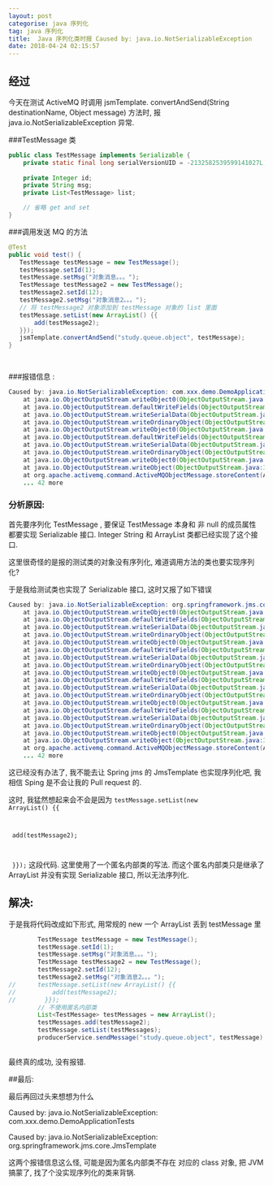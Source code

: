 ```yaml
---
layout: post
categorise: java 序列化
tag: java 序列化
title:  Java 序列化类时报 Caused by: java.io.NotSerializableException
date: 2018-04-24 02:15:57
---
```


## 经过

今天在测试 ActiveMQ 时调用 jsmTemplate. convertAndSend(String destinationName, Object message) 方法时, 报java.io.NotSerializableException 异常.

###TestMessage 类

```java
public class TestMessage implements Serializable {
    private static final long serialVersionUID = -2132582539599141027L;
    
    private Integer id;
    private String msg;
    private List<TestMessage> list;

    // 省略 get and set 
}
```



###调用发送 MQ 的方法

 ```java
@Test
public void test() {
    TestMessage testMessage = new TestMessage();
    testMessage.setId(1);
    testMessage.setMsg("对象消息。。。");
    TestMessage testMessage2 = new TestMessage();
    testMessage2.setId(12);
    testMessage2.setMsg("对象消息2。。。");
    // 将 testMessage2 对象添加到 testMessage 对象的 list 里面
    testMessage.setList(new ArrayList() {{
        add(testMessage2);
    }});
    jsmTemplate.convertAndSend("study.queue.object", testMessage);
}

	
 ```


###报错信息 :

```java
Caused by: java.io.NotSerializableException: com.xxx.demo.DemoApplicationTests
	at java.io.ObjectOutputStream.writeObject0(ObjectOutputStream.java:1184)
	at java.io.ObjectOutputStream.defaultWriteFields(ObjectOutputStream.java:1548)
	at java.io.ObjectOutputStream.writeSerialData(ObjectOutputStream.java:1509)
	at java.io.ObjectOutputStream.writeOrdinaryObject(ObjectOutputStream.java:1432)
	at java.io.ObjectOutputStream.writeObject0(ObjectOutputStream.java:1178)
	at java.io.ObjectOutputStream.defaultWriteFields(ObjectOutputStream.java:1548)
	at java.io.ObjectOutputStream.writeSerialData(ObjectOutputStream.java:1509)
	at java.io.ObjectOutputStream.writeOrdinaryObject(ObjectOutputStream.java:1432)
	at java.io.ObjectOutputStream.writeObject0(ObjectOutputStream.java:1178)
	at java.io.ObjectOutputStream.writeObject(ObjectOutputStream.java:348)
	at org.apache.activemq.command.ActiveMQObjectMessage.storeContent(ActiveMQObjectMessage.java:120)
	... 42 more

```



### 分析原因:

首先要序列化 TestMessage , 要保证 TestMessage 本身和 非 null 的成员属性 都要实现 Serializable 接口. Integer String  和 ArrayList 类都已经实现了这个接口. 

这里很奇怪的是报的测试类的对象没有序列化, 难道调用方法的类也要实现序列化?

于是我给测试类也实现了 Serializable 接口, 这时又报了如下错误

```java
Caused by: java.io.NotSerializableException: org.springframework.jms.core.JmsTemplate
	at java.io.ObjectOutputStream.writeObject0(ObjectOutputStream.java:1184)
	at java.io.ObjectOutputStream.defaultWriteFields(ObjectOutputStream.java:1548)
	at java.io.ObjectOutputStream.writeSerialData(ObjectOutputStream.java:1509)
	at java.io.ObjectOutputStream.writeOrdinaryObject(ObjectOutputStream.java:1432)
	at java.io.ObjectOutputStream.writeObject0(ObjectOutputStream.java:1178)
	at java.io.ObjectOutputStream.defaultWriteFields(ObjectOutputStream.java:1548)
	at java.io.ObjectOutputStream.writeSerialData(ObjectOutputStream.java:1509)
	at java.io.ObjectOutputStream.writeOrdinaryObject(ObjectOutputStream.java:1432)
	at java.io.ObjectOutputStream.writeObject0(ObjectOutputStream.java:1178)
	at java.io.ObjectOutputStream.defaultWriteFields(ObjectOutputStream.java:1548)
	at java.io.ObjectOutputStream.writeSerialData(ObjectOutputStream.java:1509)
	at java.io.ObjectOutputStream.writeOrdinaryObject(ObjectOutputStream.java:1432)
	at java.io.ObjectOutputStream.writeObject0(ObjectOutputStream.java:1178)
	at java.io.ObjectOutputStream.defaultWriteFields(ObjectOutputStream.java:1548)
	at java.io.ObjectOutputStream.writeSerialData(ObjectOutputStream.java:1509)
	at java.io.ObjectOutputStream.writeOrdinaryObject(ObjectOutputStream.java:1432)
	at java.io.ObjectOutputStream.writeObject0(ObjectOutputStream.java:1178)
	at java.io.ObjectOutputStream.writeObject(ObjectOutputStream.java:348)
	at org.apache.activemq.command.ActiveMQObjectMessage.storeContent(ActiveMQObjectMessage.java:120)
	... 42 more
```

这已经没有办法了, 我不能去让 Spring jms 的 JmsTemplate 也实现序列化吧, 我相信 Sping 是不会让我的 Pull request 的. 

这时, 我猛然想起来会不会是因为 <code>testMessage.setList(new ArrayList() {{

​        add(testMessage2);

​    }});</code> 这段代码. 这里使用了一个匿名内部类的写法. 而这个匿名内部类只是继承了 ArrayList 并没有实现 Serializable 接口, 所以无法序列化. 

## 解决:

于是我将代码改成如下形式, 用常规的 new 一个 ArrayList 丢到 testMessage 里

```java
		TestMessage testMessage = new TestMessage();
		testMessage.setId(1);
		testMessage.setMsg("对象消息。。。");
		TestMessage testMessage2 = new TestMessage();
		testMessage2.setId(12);
		testMessage2.setMsg("对象消息2。。。");
//		testMessage.setList(new ArrayList() {{
//		    add(testMessage2);
//        }});
		// 不使用匿名内部类
		List<TestMessage> testMessages = new ArrayList();
		testMessages.add(testMessage2);
		testMessage.setList(testMessages);
		producerService.sendMessage("study.queue.object", testMessage);
	
```

最终真的成功, 没有报错.

##最后:

最后再回过头来想想为什么

Caused by: java.io.NotSerializableException: com.xxx.demo.DemoApplicationTests

Caused by: java.io.NotSerializableException: org.springframework.jms.core.JmsTemplate

这两个报错信息这么怪, 可能是因为匿名内部类不存在 对应的 class 对象, 把 JVM 搞蒙了, 找了个没实现序列化的类来背锅.